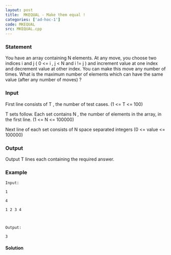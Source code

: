 ```yaml
---
layout: post
title:  MKEQUAL - Make them equal !
categories: ['ad-hoc-1']
code: MKEQUAL
src: MKEQUAL.cpp
---
```


### **Statement**

You have an array containing N elements. At any move, you choose two
indices i and j ( 0  <= i , j < N and i != j ) and
increment value at one index and decrement value at other index. You can make
this move any number of times. What is the maximum number of elements which
can have the same value (after any number of moves) ?

### Input

First line consists of T , the number of test cases. (1 <= T <= 100)

T sets follow. Each set contains N , the number of elements in the
array, in the first line. (1 <= N <= 100000)

Next line of each set consists of N space separated integers (0  <= value
<= 100000)

### Output

Output T lines each containing the required answer.

### Example

    
    
    Input:
    1
    4
    1 2 3 4
    
    Output: 
    3



#### **Solution**



